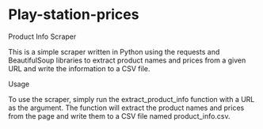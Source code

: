 # Play-station-prices
Product Info Scraper

This is a simple scraper written in Python using the requests and BeautifulSoup libraries to extract product names and prices from a given URL and write the information to a CSV file.

Usage

To use the scraper, simply run the extract_product_info function with a URL as the argument. The function will extract the product names and prices from the page and write them to a CSV file named product_info.csv.
